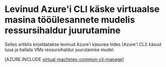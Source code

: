 <properties
    pageTitle="Põhilised CLI käsud Windows VM ülesannete jaoks | Microsoft Azure'i"
    description="Azure'i CLI põhilised käsud, luua ja hallata VMs Windows Azure'i ressursihaldur"
    services="virtual-machines-windows"
    documentationCenter=""
    authors="dlepow"
    manager="timlt"
    editor=""
    tags="azure-resource-manager,azure-service-management"/>

<tags
    ms.service="virtual-machines-windows"
    ms.devlang="na"
    ms.topic="article"
    ms.tgt_pltfrm="vm-windows"
    ms.workload="infrastructure-services"
    ms.date="08/23/2016"
    ms.author="danlep"/>

# <a name="common-azure-cli-commands-for-virtual-machine-tasks-in-the-resource-manager-deployment-model"></a>Levinud Azure'i CLI käske virtuaalse masina tööülesannete mudelis ressursihaldur juurutamine 

Selles artiklis kirjeldatakse levinud Azure'i käsurea liides (Azure'i CLI) käsud luua ja hallata VMs ressursihaldur juurutamise mudel. 

[AZURE.INCLUDE [virtual-machines-common-cli-manage](../../includes/virtual-machines-common-cli-manage.md)]
